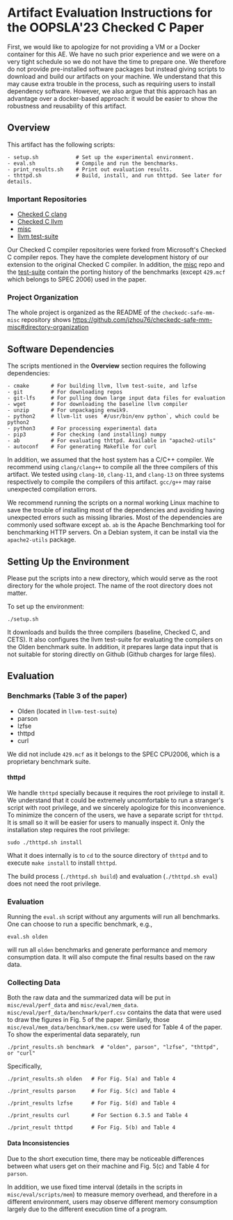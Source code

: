 # Artifact Evaluation Instructions for the OOPSLA'23 Checked C Paper

First, we would like to apologize for not providing a VM or a Docker container
for this AE. We have no such prior experience and we were on a very tight
schedule so we do not have the time to prepare one. We therefore do not provide
pre-installed software packages but instead giving scripts to download and
build our artifacts on your machine. We understand that this may cause extra
trouble in the process, such as requiring users to install dependency software.
However, we also argue that this approach has an advantage over a docker-based
approach: it would be easier to show the robustness and reusability of
this artifact.

## Overview
This artifact has the following scripts:

```shell
- setup.sh            # Set up the experimental environment.
- eval.sh             # Compile and run the benchmarks.
- print_results.sh    # Print out evaluation results.
- thttpd.sh           # Build, install, and run thttpd. See later for details.
```

### Important Repositories

- [Checked C clang](https://github.com/jzhou76/checkedc-clang)
- [Checked C llvm](https://github.com/jzhou76/checkedc-llvm)
- [misc](https://github.com/jzhou76/checkedc-safe-mm-misc)
- [llvm test-suite](https://github.com/jzhou76/test-suite)

Our Checked C compiler repositories were forked from Microsoft's Checked C
compiler repos. They have the complete development history of our extension
to the original Checked C compiler. In addition, the [misc](https://github.com/jzhou76/checkedc-safe-mm-misc)
repo and the [test-suite](https://github.com/jzhou76/test-suite) contain the
porting history of the benchmarks (except `429.mcf` which belongs to SPEC 2006)
used in the paper.

### Project Organization
The whole project is organized as the README of the `checkedc-safe-mm-misc`
repository shows https://github.com/jzhou76/checkedc-safe-mm-misc#directory-organization

## Software Dependencies
The scripts mentioned in the **Overview** section requires the following
dependencies:

```shell
- cmake       # For building llvm, llvm test-suite, and lzfse
- git         # For downloading repos
- git-lfs     # For pulling down large input data files for evaluation
- wget        # For downloading the baseline llvm compiler
- unzip       # For unpackaging enwik9.
- python2     # llvm-lit uses `#/usr/bin/env python`, which could be python2
- python3     # For processing experimental data
- pip3        # For checking (and installing) numpy
- ab          # For evaluating thttpd. Available in "apache2-utils"
- autoconf    # For generating Makefile for curl
```

In addition, we assumed that the host system has a C/C++ compiler. We recommend
using `clang/clang++` to compile all the three compilers of this artifact.
We tested using `clang-10`, `clang-11`, and `clang-13` on three systems
respectively to compile the compilers of this artifact.
`gcc/g++` may raise unexpected compilation errors.

We recommend running the scripts on a normal working Linux machine to save the
trouble of installing most of the dependencies and avoiding having unexpected
errors such as missing libraries. Most of the dependencies are commonly used
software except `ab`. `ab` is the Apache Benchmarking tool for benchmarking
HTTP servers. On a Debian system, it can be install via the `apache2-utils`
package.

## Setting Up the Environment

Please put the scripts into a new directory, which would serve as the root
directory for the whole project. The name of the root directory does not matter.

To set up the environment:

```shell
./setup.sh
```

It downloads and builds the three compilers (baseline, Checked C, and CETS).
It also configures the llvm test-suite for evaluating the compilers on the Olden
benchmark suite. In addition, it prepares large data input that is not suitable
for storing directly on Github (Github charges for large files).

## Evaluation

### Benchmarks (Table 3 of the paper)

- Olden (located in `llvm-test-suite`)
- parson
- lzfse
- thttpd
- curl

We did not include `429.mcf` as it belongs to the SPEC CPU2006, which is a
proprietary benchmark suite.

#### thttpd
We handle `thttpd` specially because it requires the root privilege to install
it. We understand that it could be extremely uncomfortable to run a stranger's
script with root privilege, and we sincerely apologize for this inconvenience.
To minimize the concern of the users, we have a separate script for `thttpd`.
It is small so it will be easier for users to manually inspect it. Only the
installation step requires the root privilege:

```shell
sudo ./thttpd.sh install
```

What it does internally is to `cd` to the source directory of `thttpd` and
to execute `make install` to install `thttpd`.

The build process (`./thttpd.sh build`) and evaluation (`./thttpd.sh eval`)
does not need the root privilege.

### Evaluation

Running the `eval.sh` script without any arguments will run all benchmarks.
One can choose to run a specific benchmark, e.g.,

```shell
eval.sh olden
```

will run all `olden` benchmarks and generate performance and memory consumption
data. It will also compute the final results based on the raw data.

### Collecting Data

Both the raw data and the summarized data will be put in `misc/eval/perf_data`
and `misc/eval/mem_data`. `misc/eval/perf_data/benchmark/perf.csv` contains
the data that were used to draw the figures in Fig. 5 of the paper. Similarly,
those `misc/eval/mem_data/benchmark/mem.csv` were used for Table 4 of the paper.
To show the experimental data separately, run

```shell
./print_results.sh benchmark  # "olden", parson", "lzfse", "thttpd", or "curl"
```

Specifically,

```shell
./print_results.sh olden   # For Fig. 5(a) and Table 4

./print_results parson     # For Fig. 5(c) and Table 4

./print_results lzfse      # For Fig. 5(d) and Table 4

./print_results curl       # For Section 6.3.5 and Table 4

./print_result thttpd      # For Fig. 5(b) and Table 4
```

#### Data Inconsistencies

Due to the short execution time, there may be noticeable differences between
what users get on their machine and Fig. 5(c) and Table 4 for `parson`.

In addition, we use fixed time interval (details in the scripts in
`misc/eval/scripts/mem`) to measure memory overhead, and therefore in a
different environment, users may observe different memory consumption largely
due to the different execution time of a program.
